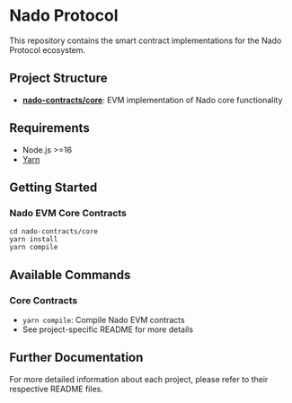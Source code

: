 # Nado Protocol

This repository contains the smart contract implementations for the Nado Protocol ecosystem.

## Project Structure

- **[nado-contracts/core](./core)**: EVM implementation of Nado core functionality

## Requirements

- Node.js >=16
- [Yarn](https://yarnpkg.com/)

## Getting Started

### Nado EVM Core Contracts
```
cd nado-contracts/core
yarn install
yarn compile
```

## Available Commands

### Core Contracts

- `yarn compile`: Compile Nado EVM contracts
- See project-specific README for more details

## Further Documentation

For more detailed information about each project, please refer to their respective README files.